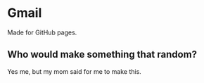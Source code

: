 # Gmail
Made for GitHub pages.
## Who would make something that random?
Yes me, but my mom said for me to make this.
